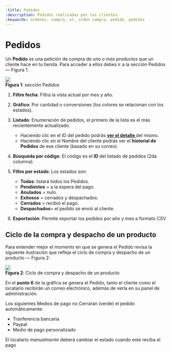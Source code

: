 ```yaml
---
:title: Pedidos
:description: Pedidos realizadas por tus clientes.
:keywords: órdenes, compra, ot, orden compra, pedido, pedidos
---
```


# Pedidos

Un **Pedido** es una petición de compra de _uno o más productos_ que un cliente hace en tu tienda. Para
acceder a ellos debes ir a la sección Pedidos — Figura 1.

<div class="captura">
  <div class="c-contenido">
      <img src="/img/admin/pedidos-home.png">
  </div>
  <div class="c-pie"><strong>Figura 1</strong>: sección Pedidos</div>
</div>

1. **Filtro fecha**: Filtra la vista actual por mes y año.
2. **Gráfico**: Por cantidad o conversiones (los colores se relacionan con los estados).
3. **Listado**: Enumeración de pedidos, el primero de la lista es el más recientemente actualizado.
    - Haciendo clic en el ID del pedido podrás **[ ver el detalle ](/es/administracion/pedidos/detalle-pedido)** del mismo.
    - Haciendo clic en el Nombre del cliente podrás ver el **historial de Pedidos** de ese cliente (basado en su correo).

4. **Búsqueda por código**: El código es el **ID** del listado de pedidos (2da columna).
5. **Filtro por estado**: Los estados son:
    * <strong>Todas</strong>: listará todos los Pedidos.
    * <strong class="label-order label-pending">Pendientes</strong> = a la espera del pago. 
    * <strong class="label-order label-invalid">Anulados</strong> = nulo.
    * <strong class="label-order label-successful">Exitosos</strong> = cerrados y despachados.
    * <strong class="label-order label-closed">Cerrados</strong> = recibió el pago. 
    * <strong class="label-order label-shipped">Despachados</strong>= el pedido se envió al cliente. 
 
6. **Exportación**: Permite exportar los pedidos por año y mes a formato CSV

## Ciclo de la compra y despacho de un producto

Para entender mejor el momento en que se genera el Pedido revisa la siguiente
ilustración que refleja el ciclo de compra y despacho de un producto — Figura 2:

<div class="captura">
  <div class="c-contenido">
      <a rel="fancybox" href="/img/admin/orders-ciclo-big.png"><img src="/img/admin/orders-ciclo-th.png"></a>
  </div>
  <div class="c-pie"><strong>Figura 2</strong>: Ciclo de compra y despacho de un producto</div>
</div>

En el **punto 6** de la gráfica se genera el Pedido, tanto el cliente como el locatario recibirán un
correo electrónico, además de verla en su panel de administración.

<div class="note info">
  <p>Los siguientes Medios de pago no Cerrarán (verde) el pedido automáticamente:</p>
  <ul>
    <li>Tranferencia bancaria</li>
    <li>Paypal</li>
    <li>Medio de pago personalizado</li>
  </ul>
  <p>El locatario <em>manualmente</em> deberá cambiar el estado cuando este reciba el pago</p>
</div>
